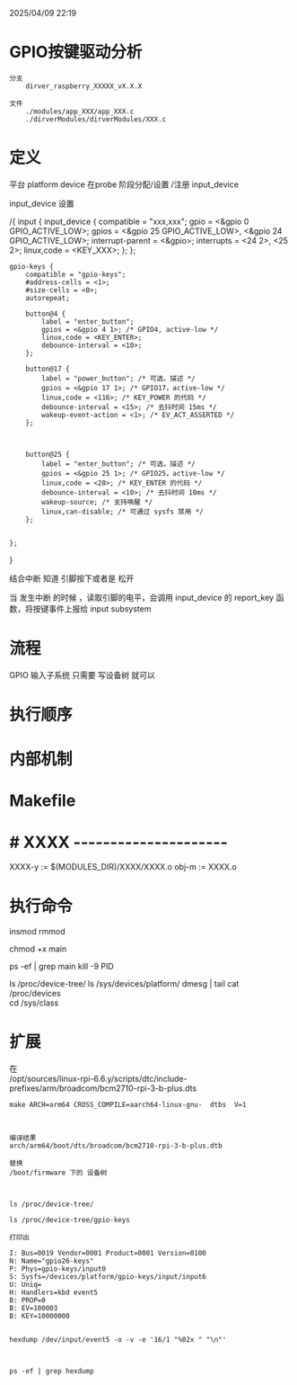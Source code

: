 2025/04/09 22:19
# GPIO按键驱动分析
    分支
        dirver_raspberry_XXXXX_vX.X.X

    文件
        ./modules/app_XXX/app_XXX.c
        ./dirverModules/dirverModules/XXX.c

# 定义

平台 platform device 在probe 阶段分配/设置 /注册 input_device 




input_device 设置

/{
    input {
        input_device {
            compatible = "xxx,xxx";
            gpio = <&gpio 0 GPIO_ACTIVE_LOW>;
            gpios = <&gpio 25 GPIO_ACTIVE_LOW>, <&gpio 24 GPIO_ACTIVE_LOW>;
            interrupt-parent = <&gpio>;
            interrupts = <24 2>, <25 2>;
            linux,code = <KEY_XXX>;
        };
    };


    gpio-keys {
        compatible = "gpio-keys";
        #address-cells = <1>;
        #size-cells = <0>;
        autorepeat;

        button@4 {
            label = "enter_button";
            gpios = <&gpio 4 1>; /* GPIO4, active-low */
            linux,code = <KEY_ENTER>;
            debounce-interval = <10>;
        };

        button@17 {
            label = "power_button"; /* 可选，描述 */
            gpios = <&gpio 17 1>; /* GPIO17，active-low */
            linux,code = <116>; /* KEY_POWER 的代码 */
            debounce-interval = <15>; /* 去抖时间 15ms */
            wakeup-event-action = <1>; /* EV_ACT_ASSERTED */
        };



        button@25 {
            label = "enter_button"; /* 可选，描述 */
            gpios = <&gpio 25 1>; /* GPIO25，active-low */
            linux,code = <28>; /* KEY_ENTER 的代码 */
            debounce-interval = <10>; /* 去抖时间 10ms */
            wakeup-source; /* 支持唤醒 */
            linux,can-disable; /* 可通过 sysfs 禁用 */
        };


    };


}

结合中断 知道 引脚按下或者是 松开

当 发生中断 的时候 ，读取引脚的电平，会调用 input_device 的 report_key 函数，将按键事件上报给 input subsystem






# 流程

GPIO 输入子系统 只需要 写设备树 就可以


# 执行顺序

 
# 内部机制


# Makefile
# # XXXX ---------------------
XXXX-y := $(MODULES_DIR)/XXXX/XXXX.o
obj-m := XXXX.o


# 执行命令


insmod
rmmod

chmod +x main

ps -ef | grep main
kill -9 PID

ls /proc/device-tree/
ls /sys/devices/platform/
dmesg | tail
cat /proc/devices  
cd /sys/class 



# 扩展


   在  
    /opt/sources/linux-rpi-6.6.y/scripts/dtc/include-prefixes/arm/broadcom/bcm2710-rpi-3-b-plus.dts



    make ARCH=arm64 CROSS_COMPILE=aarch64-linux-gnu-  dtbs  V=1 



    编译结果
    arch/arm64/boot/dts/broadcom/bcm2710-rpi-3-b-plus.dtb

    替换  
    /boot/firmware 下的 设备树



    ls /proc/device-tree/

    ls /proc/device-tree/gpio-keys

    打印出

    I: Bus=0019 Vendor=0001 Product=0001 Version=0100
    N: Name="gpio26-keys"
    P: Phys=gpio-keys/input0
    S: Sysfs=/devices/platform/gpio-keys/input/input6
    U: Uniq=
    H: Handlers=kbd event5 
    B: PROP=0
    B: EV=100003
    B: KEY=10000000


    hexdump /dev/input/event5 -o -v -e '16/1 "%02x " "\n"'



    ps -ef | grep hexdump